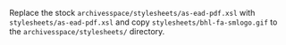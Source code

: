 Replace the stock `archivesspace/stylesheets/as-ead-pdf.xsl` with `stylesheets/as-ead-pdf.xsl` and copy `stylesheets/bhl-fa-smlogo.gif` to the `archivesspace/stylesheets/` directory.
